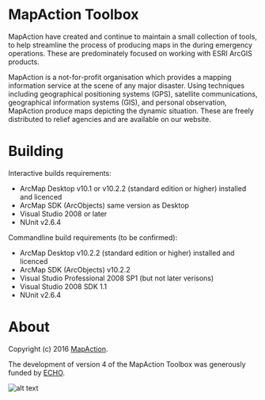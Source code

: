 MapAction Toolbox
=================
MapAction have created and continue to maintain a small collection of tools, to
help streamline the process of producing maps in the during emergency
operations. These are predominately focused on working with ESRI ArcGIS
products.

MapAction is a not-for-profit organisation which provides a mapping information
service at the scene of any major disaster. Using techniques including
geographical positioning systems (GPS), satellite communications, geographical
information systems (GIS), and personal observation, MapAction produce maps
depicting the dynamic situation. These are freely distributed to relief agencies
and are available on our website.

Building
========
Interactive builds requirements:
- ArcMap Desktop v10.1 or v10.2.2 (standard edition or higher) installed and licenced
- ArcMap SDK (ArcObjects) same version as Desktop
- Visual Studio 2008 or later
- NUnit v2.6.4

Commandline build requirements (to be confirmed):
- ArcMap Desktop v10.2.2 (standard edition or higher) installed and licenced
- ArcMap SDK (ArcObjects) v10.2.2
- Visual Studio Professional 2008 SP1 (but not later verisons)
- Visual Studio 2008 SDK 1.1
- NUnit v2.6.4


About
=====
Copyright (c) 2016 [MapAction](http://mapaction.org).

The development of version 4 of the MapAction Toolbox was generously funded by [ECHO](http://ec.europa.eu/echo).

![alt text][echologo]

[echologo]: http://www.echo-visibility.eu/wp-content/uploads/2014/02/EU_Flag_HA_2016_EN-300x272.png "Funded by European Union Humanitarian Aid"


